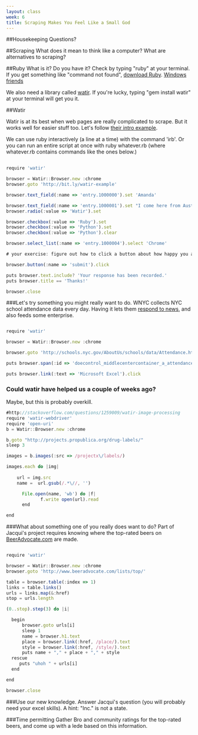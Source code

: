 ```yaml
---
layout: class
week: 6
title: Scraping Makes You Feel Like a Small God
---
```

<script type="text/javascript" src="http://code.jquery.com/jquery-1.11.2.min.js"></script>


##Housekeeping
Questions?

##Scraping
What does it mean to think like a computer? What are alternatives to scraping?

##Ruby
What is it? Do you have it? Check by typing "ruby" at your terminal. If you get something like "command not found", [download Ruby](https://www.ruby-lang.org/en/documentation/installation/#homebrew). [Windows friends](http://rubyinstaller.org/)

We also need a library called [watir](http://watir.com/).
If you're lucky, typing "gem install watir" at your terminal will get you it.


##Watir

Watir is at its best when web pages are really complicated to scrape. But it works well for easier stuff too. Let's follow [their intro example](http://watir.com/examples/).

We can use ruby interactively (a line at a time) with the command 'irb'. Or you can run an entire script at once with ruby whatever.rb (where whatever.rb contains commands like the ones below.)


```javascript
  
require 'watir' 

browser = Watir::Browser.new :chrome
browser.goto 'http://bit.ly/watir-example'

browser.text_field(:name => 'entry.1000000').set 'Amanda'

browser.text_field(:name => 'entry.1000001').set "I come here from Australia. \n The weather is great here."
browser.radio(:value => 'Watir').set

browser.checkbox(:value => 'Ruby').set
browser.checkbox(:value => 'Python').set
browser.checkbox(:value => 'Python').clear

browser.select_list(:name => 'entry.1000004').select 'Chrome'

# your exercise: figure out how to click a button about how happy you are.

browser.button(:name => 'submit').click

puts browser.text.include? 'Your response has been recorded.'
puts browser.title == 'Thanks!'

browser.close

```


###Let's try something you might really want to do.
WNYC collects NYC school attendance data every day. Having it lets them [respond to news](http://www.wnyc.org/story/school-was-open-most-parents-kept-students-home/), and also feeds some enterprise. 

```javascript

require 'watir' 

browser = Watir::Browser.new :chrome

browser.goto 'http://schools.nyc.gov/AboutUs/schools/data/Attendance.htm'

puts browser.span(:id => 'doecontrol_middlecentercontainer_a_attendance_lblPcnt').text

puts browser.link(:text => 'Microsoft Excel').click

```

### Could watir have helped us a couple of weeks ago?
Maybe, but this is probably overkill.

```javascript
#http://stackoverflow.com/questions/1259009/watir-image-processing
require 'watir-webdriver'
require 'open-uri'
b = Watir::Browser.new :chrome

b.goto "http://projects.propublica.org/drug-labels/"
sleep 3

images = b.images(:src => /projectx\/labels/)

images.each do |img|
  
    url = img.src
    name =  url.gsub(/.*\//, '')

      File.open(name, 'wb') do |f|
             f.write open(url).read
      end 

end
```


###What about something one of you really does want to do?
Part of Jacqui's project requires knowing where the top-rated beers on [BeerAdvocate.com](http://www.beeradvocate.com/lists/top/) are made. 

```javascript

require 'watir' 

browser = Watir::Browser.new :chrome
browser.goto 'http://www.beeradvocate.com/lists/top/'

table = browser.table(:index => 1)
links = table.links()
urls = links.map(&:href)
stop = urls.length

(0..stop).step(3) do |i|

  begin
      browser.goto urls[i]
      sleep 1
      name = browser.h1.text
      place = browser.link(:href, /place/).text
      style = browser.link(:href, /style/).text
      puts name + "," + place + "," + style
  rescue 
     puts "uhoh " + urls[i]
  end

end

browser.close
```

###Use our new knowledge.
Answer Jacqui's question (you will probably need your excel skills). A hint: "Inc." is not a state.

###Time permitting
Gather Bro and community ratings for the top-rated beers, and come up with a lede based on this information.

